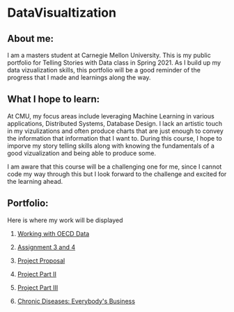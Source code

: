 # DataVisualtization

## About me: 

I am a masters student at Carnegie Mellon University. This is my public portfolio for Telling Stories with Data class in Spring 2021. 
As I build up my data vizualization skills, this portfolio will be a good reminder of the progress that I made and learnings along the way. 

## What I hope to learn: 

At CMU,   my focus areas include leveraging Machine Learning in various applications, Distributed Systems, Database Design. I lack an artistic touch in my vizulizations and often produce charts that are just enough to convey the information that information that I want to. During this course, I hope to imporve my story telling skills along with knowing the fundamentals of a good vizualization and being able to produce some.  

I am aware that this course will be a challenging one for me, since I cannot code my way through this but I look forward to the challenge and excited for the learning ahead. 

## Portfolio: 
Here is where my work will be displayed

1. [Working with OECD Data](/OECD_Data.md)

2. [Assignment 3 and 4](/Assignment3&4.md)

3. [Project Proposal](/final_project_proposal.md)

4. [Project Part II](/Final_Project_PartII.md)

5. [Project Part III](/Final_Project_PartIII.md)

6. [Chronic Diseases: Everybody's Business](https://carnegiemellon.shorthandstories.com/chronic-diseases/index.html)

